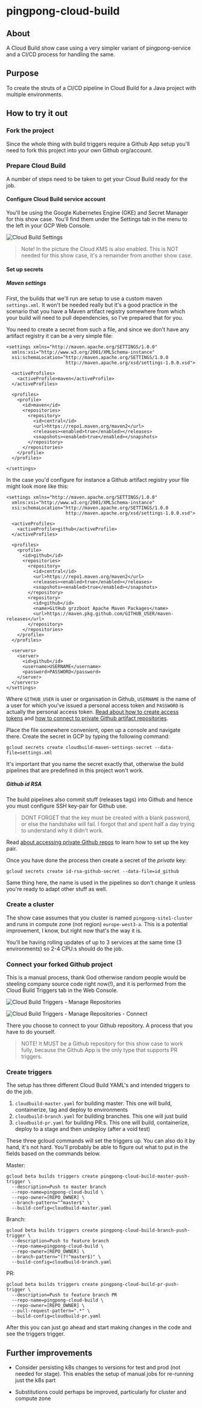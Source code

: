 # pingpong-cloud-build

## About

A Cloud Build show case using a very simpler variant of pingpong-service and a CI/CD process for handling the same.

## Purpose

To create the struts of a CI/CD pipeline in Cloud Build for a Java project with multiple environments.

## How to try it out

### Fork the project
Since the whole thing with build triggers require a Github App setup you'll need to fork this project into your own Github org/account.

### Prepare Cloud Build

A number of steps need to be taken to get your Cloud Build ready for the job.

#### Configure Cloud Build service account
You'll be using the Google Kubernetes Engine (GKE) and Secret Manager for this show case. You'll find them under the Settings tab in the menu to the left in your GCP Web Console.

![Cloud Build Settings](images/cloud-build-settings.png)

> Note! In the picture the Cloud KMS is also enabled. This is NOT needed for this show case, it's a remainder from another show case.

#### Set up secrets

##### Maven settings
First, the builds that we'll run are setup to use a custom maven `settings.xml`. It won't be needed really but it's a good practice in the scenario that you have a Maven artifact registry somewhere from which your build will need to pull dependencies, so I've prepared that for you.

You need to create a secret from such a file, and since we don't have any artifact registry it can be a very simple file:

```
<settings xmlns="http://maven.apache.org/SETTINGS/1.0.0"
  xmlns:xsi="http://www.w3.org/2001/XMLSchema-instance"
  xsi:schemaLocation="http://maven.apache.org/SETTINGS/1.0.0
                      http://maven.apache.org/xsd/settings-1.0.0.xsd">

  <activeProfiles>
    <activeProfile>maven</activeProfile>
  </activeProfiles>

  <profiles>
    <profile>
      <id>maven</id>
      <repositories>
        <repository>
          <id>central</id>
          <url>https://repo1.maven.org/maven2</url>
          <releases><enabled>true</enabled></releases>
          <snapshots><enabled>true</enabled></snapshots>
        </repository>
      </repositories>
    </profile>
  </profiles>
  
</settings>
```

In the case you'd configure for instance a Github artifact registry your file might look more like this:

```
<settings xmlns="http://maven.apache.org/SETTINGS/1.0.0"
  xmlns:xsi="http://www.w3.org/2001/XMLSchema-instance"
  xsi:schemaLocation="http://maven.apache.org/SETTINGS/1.0.0
                      http://maven.apache.org/xsd/settings-1.0.0.xsd">

  <activeProfiles>
    <activeProfile>github</activeProfile>
  </activeProfiles>

  <profiles>
    <profile>
      <id>github</id>
      <repositories>
        <repository>
          <id>central</id>
          <url>https://repo1.maven.org/maven2</url>
          <releases><enabled>true</enabled></releases>
          <snapshots><enabled>true</enabled></snapshots>
        </repository>
        <repository>
          <id>github</id>
          <name>GitHub grzzboot Apache Maven Packages</name>
          <url>https://maven.pkg.github.com/GITHUB_USER/maven-releases</url>
        </repository>
      </repositories>
    </profile>
  </profiles>

  <servers>
    <server>
      <id>github</id>
      <username>USERNAME</username>
      <password>PASSWORD</password>
    </server>
  </servers>
</settings>
```

Where `GITHUB_USER` is user or organisation in Github, `USERNAME` is the name of a user for which you've issued a personal access token and `PASSWORD` is actually the personal access token. [Read about how to create access tokens](https://docs.github.com/en/free-pro-team@latest/github/authenticating-to-github/creating-a-personal-access-token) and [how to connect to private Github artifact repositories](https://docs.github.com/en/free-pro-team@latest/packages/using-github-packages-with-your-projects-ecosystem/configuring-apache-maven-for-use-with-github-packages).


Place the file somewhere convenient, open up a console and navigate there. Create the secret in GCP by typing the following command:

```
gcloud secrets create cloudbuild-maven-settings-secret --data-file=settings.xml
```

It's important that you name the secret exactly that, otherwise the build pipelines that are predefined in this project won't work.

##### Github id RSA
The build pipelines also commit stuff (releases tags) into Github and hence you must configure SSH key-pair for Github use.

> DONT FORGET that the key must be created with a blank password, or else the handshake will fail. I forgot that and spent half a day trying to understand why it didn't work.

Read [about accessing private Github repos](https://cloud.google.com/cloud-build/docs/access-private-github-repos) to learn how to set up the key pair.

Once you have done the process then create a secret of the *private* key:

```
gcloud secrets create id-rsa-github-secret --data-file=id_github
```

Same thing here, the name is used in the pipelines so don't change it unless you're ready to adapt other stuff as well.

### Create a cluster

The show case assumes that you cluster is named `pingpong-site1-cluster` and runs in compute zone (not region) `europe-west3-a`. This is a potential improvement, I know, but right now that's the way it is.

You'll be having rolling updates of up to 3 services at the same time (3 environments) so 2-4 CPU:s should do the job.

### Connect your forked Github project

This is a manual process, thank God otherwise random people would be steeling company source code right now(!), and it is performed from the Cloud Build Triggers tab in the Web Console.

![Cloud Build Triggers - Manage Repositories](images/cloud-build-triggers-manage-repositories.png)


![Cloud Build Triggers - Manage Repositories - Connect](images/cloud-build-triggers-manage-repositories-connect.png)

There you choose to connect to your Github repository. A process that you have to do yourself.

> NOTE! It MUST be a Github repository for this show case to work fully, because the Github App is the only type that supports PR triggers.

### Create triggers

The setup has three different Cloud Build YAML's and intended triggers to do the job.

1. `cloudbuild-master.yaml` for building master. This one will build, containerize, tag and deploy to environments
2. `cloudbuild-branch.yaml` for building branches. This one will just build
3. `cloudbuild-pr.yaml` for building PR:s. This one will build, containerize, deploy to a stage and then undeploy (after a void test)

These three gcloud commands will set the triggers up. You can also do it by hand, it's not hard. You'll probably be able to figure out what to put in the fields based on the commands below.

Master:

```
gcloud beta builds triggers create pingpong-cloud-build-master-push-trigger \
  --description=Push to master branch
  --repo-name=pingpong-cloud-build \
  --repo-owner=[REPO_OWNER] \
  --branch-pattern="^master$" \
  --build-config=cloudbuild-master.yaml
```

Branch:

```
gcloud beta builds triggers create pingpong-cloud-build-branch-push-trigger \
  --description=Push to feature branch
  --repo-name=pingpong-cloud-build \
  --repo-owner=[REPO_OWNER] \
  --branch-pattern="(?!^master$)" \
  --build-config=cloudbuild-branch.yaml
```

PR:

```
gcloud beta builds triggers create pingpong-cloud-build-pr-push-trigger \
  --description=Push to feature branch PR
  --repo-name=pingpong-cloud-build \
  --repo-owner=[REPO_OWNER] \
  --pull-request-pattern=".*" \
  --build-config=cloudbuild-pr.yaml
```

After this you can just go ahead and start making changes in the code and see the triggers trigger.

## Further improvements

- Consider persisting k8s changes to versions for test and prod (not needed for stage). This enables the setup of manual jobs for re-running just the k8s part

- Substitutions could perhaps be improved, particularly for cluster and compute zone